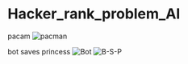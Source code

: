# Hacker_rank_problem_AI

pacam
![pacman](https://github.com/chetansy08/Hacker_rank_problem_AI/assets/137137686/074c1ab5-4d87-43c9-9c4b-adc316c3d704)

bot saves princess
![Bot](https://github.com/chetansy08/Hacker_rank_problem_AI/assets/137137686/b7a05fef-4ff1-41cd-8925-44dd3831a90a)
![B-S-P](https://github.com/chetansy08/Hacker_rank_problem_AI/assets/137137686/e24e1c1d-5af8-430f-b5a6-d5a95395b89f)

